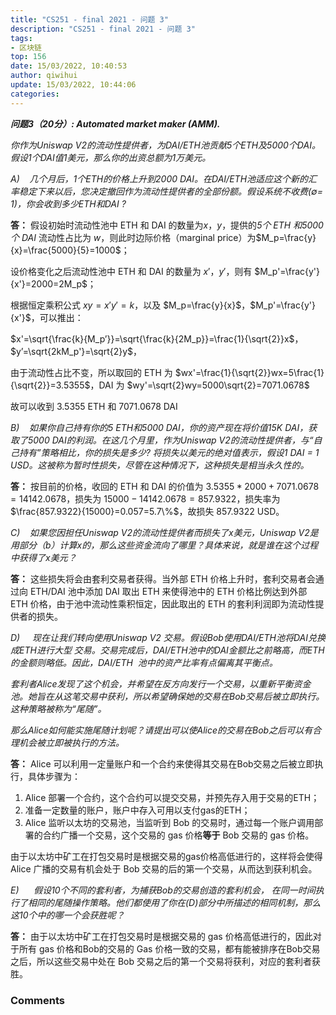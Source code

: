 ```yaml
---
title: "CS251 - final 2021 - 问题 3"
description: "CS251 - final 2021 - 问题 3"
tags: 
- 区块链
top: 156
date: 15/03/2022, 10:40:53
author: qiwihui
update: 15/03/2022, 10:44:06
categories: 
---
```


***问题3（20分）: Automated market maker (AMM).***

*你作为Uniswap V2的流动性提供者，为DAI/ETH池贡献5个ETH及5000个DAI。假设1个DAI值1美元，那么你的出资总额为1万美元。*

*A)    几个月后，1个ETH的价格上升到2000 DAI。在DAI/ETH池适应这个新的汇率稳定下来以后，您决定撤回作为流动性提供者的全部份额。假设系统不收费(∅= 1)，你会收到多少ETH和DAI ?*

<!--more-->

**答：** 假设初始时流动性池中 ETH 和 DAI 的数量为$x$，$y$，提供的*5个 ETH 和5000个 DAI* 流动性占比为 $w$，则此时边际价格（marginal price）为$M_p=\frac{y}{x}=\frac{5000}{5}=1000$；

设价格变化之后流动性池中 ETH 和 DAI 的数量为 $x'$，$y'$，则有 $M_p'=\frac{y'}{x'}=2000=2M_p$；

根据恒定乘积公式 $xy=x'y'=k$，以及 $M_p=\frac{y}{x}$，$M_p'=\frac{y'}{x'}$，可以推出：

$x'=\sqrt{\frac{k}{M_p’}}=\sqrt{\frac{k}{2M_p}}=\frac{1}{\sqrt{2}}x$，$y’=\sqrt{2kM_p'}=\sqrt{2}y$，

由于流动性占比不变，所以取回的 ETH 为 $wx'=\frac{1}{\sqrt{2}}wx=5\frac{1}{\sqrt{2}}=3.5355$，DAI 为 $wy'=\sqrt{2}wy=5000\sqrt{2}=7071.0678$

故可以收到 3.5355 ETH 和 7071.0678 DAI

*B)    如果你自己持有你的5 ETH和5000 DAI，你的资产现在将价值15K DAI，获取了5000 DAI的利润。在这几个月里，作为Uniswap V2的流动性提供者，与“自己持有”策略相比，你的损失是多少? 将损失以美元的绝对值表示，假设1 DAI = 1 USD。这被称为暂时性损失，尽管在这种情况下，这种损失是相当永久性的。*

**答：** 按目前的价格，收回的 ETH 和 DAI 的价值为 $3.5355*2000+7071.0678=14142.0678$，损失为 $15000-14142.0678=857.9322$，损失率为 $\frac{857.9322}{15000}=0.057=5.7\%$，故损失 857.9322 USD。

*C)    如果您因担任Uniswap V2的流动性提供者而损失了x美元，Uniswap V2是用部分（b）计算x的，那么这些资金流向了哪里？具体来说，就是谁在这个过程中获得了x美元？*

**答：** 这些损失将会由套利交易者获得。当外部 ETH 价格上升时，套利交易者会通过向 ETH/DAI 池中添加 DAI 取出 ETH 来使得池中的 ETH 价格比例达到外部 ETH 价格，由于池中流动性乘积恒定，因此取出的 ETH 的套利利润即为流动性提供者的损失。

*D)     现在让我们转向使用Uniswap V2 交易。假设Bob使用DAI/ETH池将DAI兑换成ETH进行大型 交易。交易完成后，DAI/ETH池中的DAI金额比之前略高，而ETH的金额则略低。因此，DAI/ETH  池中的资产比率有点偏离其平衡点。*

*套利者Alice发现了这个机会，并希望在反方向发行一个交易，以重新平衡资金池。她旨在从这笔交易中获利，所以希望确保她的交易在Bob交易后被立即执行。这种策略被称为“尾随”。*

*那么Alice如何能实施尾随计划呢？请提出可以使Alice的交易在Bob之后可以有合理机会被立即被执行的方法。*

**答：** Alice 可以利用一定量账户和一个合约来使得其交易在Bob交易之后被立即执行，具体步骤为：

1. Alice 部署一个合约，这个合约可以提交交易，并预先存入用于交易的ETH；
2. 准备一定数量的账户，账户中存入可用以支付gas的ETH；
3. Alice 监听以太坊的交易池，当监听到 Bob 的交易时，通过每一个账户调用部署的合约广播一个交易，这个交易的 gas 价格**等于** Bob 交易的 gas 价格。

由于以太坊中矿工在打包交易时是根据交易的gas价格高低进行的，这样将会使得 Alice 广播的交易有机会处于 Bob 交易的后的第一个交易，从而达到获利机会。

*E)      假设10个不同的套利者，为捕获Bob的交易创造的套利机会， 在同一时间执行了相同的尾随操作策略。他们都使用了你在(D)部分中所描述的相同机制，那么这10个中的哪一个会获胜呢？*

**答：** 由于以太坊中矿工在打包交易时是根据交易的 gas 价格高低进行的，因此对于所有 gas 价格和Bob的交易的 Gas 价格一致的交易，都有能被排序在Bob交易之后，所以这些交易中处在 Bob 交易之后的第一个交易将获利，对应的套利者获胜。

### Comments

